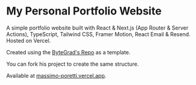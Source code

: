 # My Personal Portfolio Website

A simple portfolio website built with React & Next.js (App Router & Server Actions), TypeScript, Tailwind CSS, Framer Motion, React Email & Resend. Hosted on Vercel.


Created using the [ByteGrad's Repo](https://github.com/ByteGrad/portfolio-website) as a template.

You can fork his project to create the same structure.

Available at [massimo-poretti.vercel.app](https://massimo-poretti.vercel.app/).
